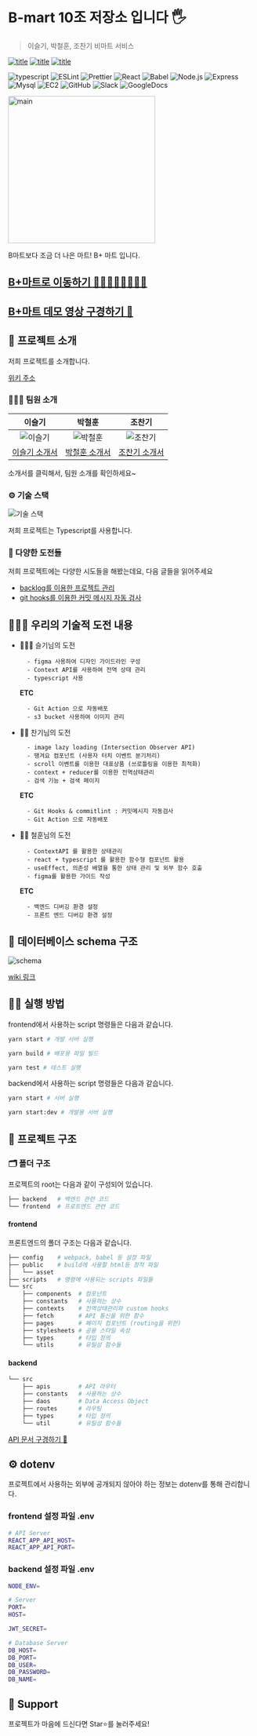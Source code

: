 # B-mart 10조 저장소 입니다 🖐

> 이슬기, 박철훈, 조찬기 비마트 서비스

[![title](https://img.shields.io/badge/DEVELOPER-이슬기-blue)](https://github.com/sss5793)
[![title](https://img.shields.io/badge/DEVELOPER-박철훈-blue)](https://github.com/brightchul)
[![title](https://img.shields.io/badge/DEVELOPER-조찬기-blue)](https://github.com/changicho)

![typescript](https://img.shields.io/badge/-TypeScript-007ACC?&logo=TypeScript&logoColor=white)
![ESLint](https://img.shields.io/badge/-ESLint-4B32C3?&logo=ESLint&logoColor=white)
![Prettier](https://img.shields.io/badge/-Prettier-F7B93E?&logo=Prettier&logoColor=white)
![React](https://img.shields.io/badge/-React-61DAFB?&logo=react&logoColor=white)
![Babel](https://img.shields.io/badge/-Babel-eece4f?&logo=Babel&logoColor=white)
![Node.js](https://img.shields.io/badge/-Node.js-339933?&logo=Node.js&logoColor=white)
![Express](https://img.shields.io/badge/-Express-191919?&logo=Node.js&logoColor=white)
![Mysql](https://img.shields.io/badge/-MySQL-4479A1?&logo=MySQL&logoColor=white)
![EC2](https://img.shields.io/badge/-EC2-232F3E?&logo=Amazon-AWS&logoColor=white)
![GitHub](https://img.shields.io/badge/-Github-181717?&logo=Github&logoColor=white)
![Slack](https://img.shields.io/badge/-Slack-4A154B?&logo=Slack&logoColor=white)
![GoogleDocs](https://img.shields.io/badge/-google%20docs-blue)


<img src="https://user-images.githubusercontent.com/36844660/91460356-af442680-e8c2-11ea-83e7-3b764cfab647.gif" alt='main' width="300">

B마트보다 조금 더 나은 마트! B+ 마트 입니다.

## [B+마트로 이동하기 🚴🏻‍♀️🚴🏻🚴🏻‍♂️](http://3.35.14.144/)

## [B+마트 데모 영상 구경하기 👀](https://youtu.be/RsfFbSghxlo)

## 📌 프로젝트 소개

저희 프로젝트를 소개합니다.

[위키 주소](https://github.com/woowa-techcamp-2020/bmart-10/wiki)

### 👨‍👨‍👧 팀원 소개

|                                                      이슬기                                                       |                                                   박철훈                                                    |                                                   조찬기                                                    |
| :---------------------------------------------------------------------------------------------------------------: | :---------------------------------------------------------------------------------------------------------: | :---------------------------------------------------------------------------------------------------------: |
| ![이슬기](https://avatars0.githubusercontent.com/u/36844660?s=460&u=47f744af941d6de450edbbe5f57b4e145b080298&v=4) |                   ![박철훈](https://avatars0.githubusercontent.com/u/57323359?s=460&v=4)                    |                   ![조찬기](https://avatars1.githubusercontent.com/u/38618187?s=460&v=4)                    |
|    [이슬기 소개서](https://github.com/woowa-techcamp-2020/bmart-10/wiki/introduce-%EC%9D%B4%EC%8A%AC%EA%B8%B0)    | [박철훈 소개서](https://github.com/woowa-techcamp-2020/bmart-10/wiki/introduce-%EB%B0%95%EC%B2%A0%ED%9B%88) | [조찬기 소개서](https://github.com/woowa-techcamp-2020/bmart-10/wiki/introduce-%EC%A1%B0%EC%B0%AC%EA%B8%B0) |

소개서를 클릭해서, 팀원 소개를 확인하세요~

### ⚙ 기술 스택

![기술 스택](https://user-images.githubusercontent.com/38618187/90329062-6778f180-dfdc-11ea-9754-6e2b40d81d04.png)

저희 프로젝트는 Typescript를 사용합니다.

### 💪 다양한 도전들

저희 프로젝트에는 다양한 시도들을 해봤는데요, 다음 글들을 읽어주세요

- [backlog를 이용한 프로젝트 관리](https://docs.google.com/spreadsheets/d/1gyMJOVOPhGRMWUTwD1kpeA1Ba2uewj1YoHgOcpYOZX8/edit?pli=1#gid=0)
- [git hooks를 이용한 커밋 메시지 자동 검사](https://github.com/woowa-techcamp-2020/bmart-10/wiki/Automatic-check-of-commit-message)

## 👨‍👨‍👧 우리의 기술적 도전 내용

- 🙋🏻‍♀️ 슬기님의 도전

        - figma 사용하여 디자인 가이드라인 구성
        - Context API를 사용하여 전역 상태 관리
        - typescript 사용

  **ETC**

        - Git Action 으로 자동배포
        - s3 bucket 사용하여 이미지 관리

- 🙋🏻 찬기님의 도전

        - image lazy loading (Intersection Observer API)
        - 땡겨요 컴포넌트 (사용자 터치 이벤트 분기처리)
        - scroll 이벤트를 이용한 대표상품 (쓰로틀링을 이용한 최적화)
        - context + reducer를 이용한 전역상태관리
        - 검색 기능 + 검색 페이지

  **ETC**

        - Git Hooks & commitlint : 커밋메시지 자동검사
        - Git Action 으로 자동배포

- 🙋🏻 철훈님의 도전

        - ContextAPI 를 활용한 상태관리
        - react + typescript 를 활용한 함수형 컴포넌트 활용
        - useEffect, 의존성 배열을 통한 상태 관리 및 외부 함수 호출
        - figma를 활용한 가이드 작성

  **ETC**

        - 백엔드 디버깅 환경 설정
        - 프론트 엔드 디버깅 환경 설정

## 🌈 데이터베이스 schema 구조

![schema](https://user-images.githubusercontent.com/36844660/91418871-b3a21c80-e88d-11ea-8185-477a8a88fe64.png)

[wiki 링크](https://github.com/woowa-techcamp-2020/bmart-10/wiki/%5B%F0%9F%93%97-DB%5D-ERD)

## 👨‍💻 실행 방법

frontend에서 사용하는 script 명령들은 다음과 같습니다.

```bash
yarn start # 개발 서버 실행
```

```bash
yarn build # 배포용 파일 빌드
```

```bash
yarn test # 테스트 실행
```

backend에서 사용하는 script 명령들은 다음과 같습니다.

```bash
yarn start # 서버 실행
```

```bash
yarn start:dev # 개발용 서버 실행
```

## 🕋 프로젝트 구조

### 🗂 폴더 구조

프로젝트의 root는 다음과 같이 구성되어 있습니다.

```bash
├── backend   # 백엔드 관련 코드
└── frontend  # 프로트엔드 관련 코드
```

#### frontend

프론트엔드의 폴더 구조는 다음과 같습니다.

```bash
├── config    # webpack, babel 등 설정 파일
├── public    # build에 사용할 html등 정적 파일
│   └── asset
├── scripts   # 명령에 사용되는 scripts 파일들
└── src
    ├── components  # 컴포넌트
    ├── constants   # 사용하는 상수
    ├── contexts    # 전역상태관리와 custom hooks
    ├── fetch       # API 통신을 위한 함수
    ├── pages       # 페이지 컴포넌트 (routing을 위한)
    ├── stylesheets # 공용 스타일 속성
    ├── types       # 타입 정의
    └── utils       # 유틸성 함수들
```

#### backend

```bash
└── src
    ├── apis        # API 라우터
    ├── constants   # 사용하는 상수
    ├── daos        # Data Access Object
    ├── routes      # 라우팅
    ├── types       # 타입 정의
    └── util        # 유틸성 함수들
```

[API 문서 구경하기 👀](https://bmart-10-bucket.s3.ap-northeast-2.amazonaws.com/public/apis/doc/index.html)

## ⚙️ dotenv

프로젝트에서 사용하는 외부에 공개되지 않아야 하는 정보는 dotenv를 통해 관리합니다.

### frontend 설정 파일 .env

```sh
# API Server
REACT_APP_API_HOST=
REACT_APP_API_PORT=
```

### backend 설정 파일 .env

```sh
NODE_ENV=

# Server
PORT=
HOST=

JWT_SECRET=

# Database Server
DB_HOST=
DB_PORT=
DB_USER=
DB_PASSWORD=
DB_NAME=
```

## 🥴 Support

프로젝트가 마음에 드신다면 Star⭐️를 눌러주세요!
